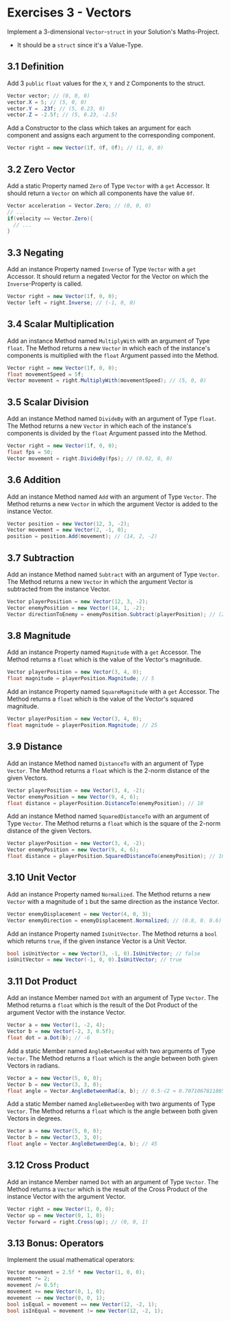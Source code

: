 # Exercises 3 - Vectors

Implement a 3-dimensional `Vector`-`struct` in your Solution's Maths-Project.
- It should be a `struct` since it's a Value-Type.

## 3.1 Definition

Add 3 `public` `float` values for the `X`, `Y` and `Z` Components to the struct.

```cs
Vector vector; // (0, 0, 0)
vector.X = 5; // (5, 0, 0)
vector.Y = .23f; // (5, 0.23, 0)
vector.Z = -2.5f; // (5, 0.23, -2.5)
```

Add a Constructor to the class which takes an argument for each component and assigns each argument to the corresponding component.

```cs
Vector right = new Vector(1f, 0f, 0f); // (1, 0, 0)
```

## 3.2 Zero Vector

Add a static Property named `Zero` of Type `Vector` with a `get` Accessor. It should return a `Vector` on which all components have the value `0f`.

```cs
Vector acceleration = Vector.Zero; // (0, 0, 0)
// ...
if(velocity == Vector.Zero){
  // ...
}
```

## 3.3 Negating

Add an instance Property named `Inverse` of Type `Vector` with a `get` Accessor. It should return a negated Vector for the Vector on which the `Inverse`-Property is called.

```cs
Vector right = new Vector(1f, 0, 0);
Vector left = right.Inverse; // (-1, 0, 0)
```

## 3.4 Scalar Multiplication

Add an instance Method named `MultiplyWith` with an argument of Type `float`. The Method returns a new `Vector` in which each of the instance's components is multiplied with the `float` Argument passed into the Method.

```cs
Vector right = new Vector(1f, 0, 0);
float movementSpeed = 5f;
Vector movement = right.MultiplyWith(movementSpeed); // (5, 0, 0)
```

## 3.5 Scalar Division

Add an instance Method named `DivideBy` with an argument of Type `float`. The Method returns a new `Vector` in which each of the instance's components is divided by the `float` Argument passed into the Method.

```cs
Vector right = new Vector(1f, 0, 0);
float fps = 50;
Vector movement = right.DivideBy(fps); // (0.02, 0, 0)
```

## 3.6 Addition

Add an instance Method named `Add` with an argument of Type `Vector`. The Method returns a new `Vector` in which the argument Vector is added to the instance Vector.

```cs
Vector position = new Vector(12, 3, -2);
Vector movement = new Vector(2, -1, 0);
position = position.Add(movement); // (14, 2, -2)
```

## 3.7 Subtraction

Add an instance Method named `Subtract` with an argument of Type `Vector`. The Method returns a new `Vector` in which the argument Vector is subtracted from the instance Vector.

```cs
Vector playerPosition = new Vector(12, 3, -2);
Vector enemyPosition = new Vector(14, 1, -2);
Vector directionToEnemy = enemyPosition.Subtract(playerPosition); // (2, -2, 0)
```

## 3.8 Magnitude

Add an instance Property named `Magnitude` with a `get` Accessor. The Method returns a `float` which is the value of the Vector's magnitude.

```cs
Vector playerPosition = new Vector(3, 4, 0);
float magnitude = playerPosition.Magnitude; // 5
```

Add an instance Property named `SquareMagnitude` with a `get` Accessor. The Method returns a `float` which is the value of the Vector's squared magnitude.

```cs
Vector playerPosition = new Vector(3, 4, 0);
float magnitude = playerPosition.Magnitude; // 25
```

## 3.9 Distance

Add an instance Method named `DistanceTo` with an argument of Type `Vector`. The Method returns a `float` which is the 2-norm distance of the given Vectors.

```cs
Vector playerPosition = new Vector(3, 4, -2);
Vector enemyPosition = new Vector(9, 4, 6);
float distance = playerPosition.DistanceTo(enemyPosition); // 10
```

Add an instance Method named `SquaredDistanceTo` with an argument of Type `Vector`. The Method returns a `float` which is the square of the 2-norm distance of the given Vectors.

```cs
Vector playerPosition = new Vector(3, 4, -2);
Vector enemyPosition = new Vector(9, 4, 6);
float distance = playerPosition.SquaredDistanceTo(enemyPosition); // 100
```

## 3.10 Unit Vector

Add an instance Property named `Normalized`. The Method returns a new `Vector` with a magnitude of `1` but the same direction as the instance Vector.

```cs
Vector enemyDisplacement = new Vector(4, 0, 3);
Vector enemyDirection = enemyDisplacement.Normalized; // (0.8, 0. 0.6)
```

Add an instance Property named `IsUnitVector`. The Method returns a `bool` which returns `true`, if the given instance Vector is a Unit Vector.

```cs
bool isUnitVector = new Vector(3, -1, 0).IsUnitVector; // false
isUnitVector = new Vector(-1, 0, 0).IsUnitVector; // true
```

## 3.11 Dot Product

Add an instance Member named `Dot` with an argument of Type `Vector`. The Method returns a `float` which is the result of the Dot Product of the argument Vector with the instance Vector.

```cs
Vector a = new Vector(1, -2, 4);
Vector b = new Vector(-2, 3, 0.5f);
float dot = a.Dot(b); // -6
```

Add a static Member named `AngleBetweenRad` with two arguments of Type `Vector`. The Method returns a `float` which is the angle between both given Vectors in radians.

```cs
Vector a = new Vector(5, 0, 0);
Vector b = new Vector(3, 3, 0);
float angle = Vector.AngleBetweenRad(a, b); // 0.5·√2 ≈ 0.7071067811865476
```

Add a static Member named `AngleBetweenDeg` with two arguments of Type `Vector`. The Method returns a `float` which is the angle between both given Vectors in degrees.

```cs
Vector a = new Vector(5, 0, 0);
Vector b = new Vector(3, 3, 0);
float angle = Vector.AngleBetweenDeg(a, b); // 45
```

## 3.12 Cross Product

Add an instance Member named `Dot` with an argument of Type `Vector`. The Method returns a `Vector` which is the result of the Cross Product of the instance Vector with the argument Vector.

```cs
Vector right = new Vector(1, 0, 0);
Vector up = new Vector(0, 1, 0);
Vector forward = right.Cross(up); // (0, 0, 1)
```

## 3.13 Bonus: Operators

Implement the usual mathematical operators:

```cs
Vector movement = 2.5f * new Vector(1, 0, 0);
movement *= 2;
movement /= 0.5f;
movement += new Vector(0, 1, 0);
movement -= new Vector(0, 0, 1);
bool isEqual = movement == new Vector(12, -2, 1);
bool isInEqual = movement != new Vector(12, -2, 1);
```